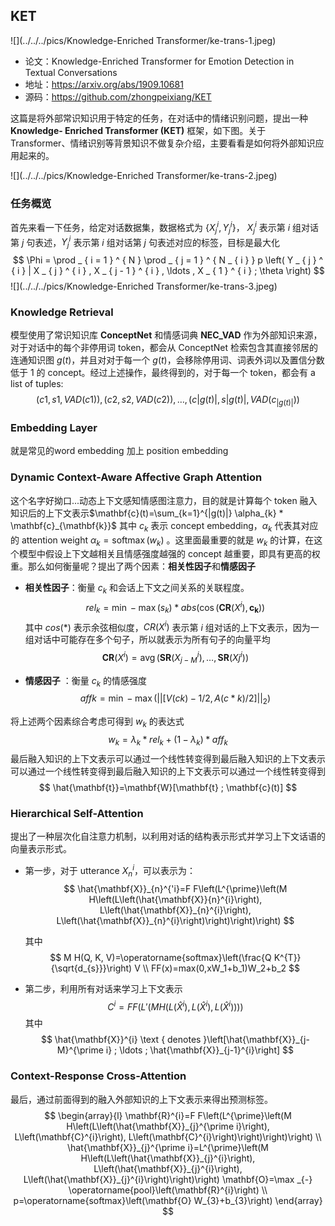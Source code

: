 ## KET

![](../../../pics/Knowledge-Enriched Transformer/ke-trans-1.jpeg)

- 论文：Knowledge-Enriched Transformer for Emotion Detection in Textual Conversations
- 地址：https://arxiv.org/abs/1909.10681
- 源码：https://github.com/zhongpeixiang/KET

这篇是将外部常识知识用于特定的任务，在对话中的情绪识别问题，提出一种 **Knowledge- Enriched Transformer (KET)**  框架，如下图。关于 Transformer、情绪识别等背景知识不做复杂介绍，主要看看是如何将外部知识应用起来的。

![](../../../pics/Knowledge-Enriched Transformer/ke-trans-2.jpeg)

### 任务概览

首先来看一下任务，给定对话数据集，数据格式为 $\{X_{j}^{i} , Y_{j}^{i}\}$， $X_{ j } ^ { i }$ 表示第 $i$ 组对话第 $j$ 句表述，$Y_{ j } ^ { i }$ 表示第 $i$ 组对话第 $j$ 句表述对应的标签，目标是最大化
$$
\Phi = \prod _ { i = 1 } ^ { N } \prod _ { j = 1 } ^ { N _ { i } } p \left( Y _ { j } ^ { i } | X _ { j } ^ { i } , X _ { j - 1 } ^ { i } , \ldots , X _ { 1 } ^ { i } ; \theta \right)
$$
![](../../../pics/Knowledge-Enriched Transformer/ke-trans-3.jpeg)

### Knowledge Retrieval

模型使用了常识知识库 **ConceptNet** 和情感词典 **NEC_VAD** 作为外部知识来源，对于对话中的每个非停用词 token，都会从 ConceptNet 检索包含其直接邻居的连通知识图 $g(t)$，并且对对于每一个 $g(t)$，会移除停用词、词表外词以及置信分数低于 1 的 concept。经过上述操作，最终得到的，对于每一个 token，都会有 a list of tuples:
$$
\left(c{1}, s{1}, V A D\left(c{1}\right)\right),\left(c{2}, s{2}, V A D\left(c{2}\right)\right), \ldots,\left(c{|g(t)|}, s{|g(t)|}, V A D\left(c_{|g(t)|}\right)\right)
$$

### Embedding Layer

就是常见的word embedding 加上 position embedding

### Dynamic Context-Aware Affective Graph Attention

这个名字好拗口...动态上下文感知情感图注意力，目的就是计算每个 token 融入知识后的上下文表示$\mathbf{c}(t)=\sum_{k=1}^{|g(t)|} \alpha_{k} * \mathbf{c}_{\mathbf{k}}$ 其中 $c_{k}$ 表示 concept embedding，$\alpha_{k}$ 代表其对应的 attention weight $\alpha_{k}=\operatorname{softmax}\left(w_{k}\right)$ 。这里面最重要的就是 $w_{k}$ 的计算，在这个模型中假设上下文越相关且情感强度越强的 concept 越重要，即具有更高的权重。那么如何衡量呢？提出了两个因素：**相关性因子**和**情感因子**

- **相关性因子**：衡量 $c_{k}$ 和会话上下文之间关系的关联程度。
    $$
    r e l_{k}=\min -\max \left(s_{k}\right) * a b s\left(\cos \left(\mathbf{C R}\left(X^{i}\right), \mathbf{c}_{\mathbf{k}}\right)\right)
    $$
    其中 $cos(*)$ 表示余弦相似度，$CR(X^{i})$ 表示第 $i$ 组对话的上下文表示，因为一组对话中可能存在多个句子，所以就表示为所有句子的向量平均
    $$
    \mathbf{C R}\left(X^{i}\right)=\operatorname{avg}\left(\mathbf{S} \mathbf{R}\left(X_{j-M}^{i}\right), \ldots, \mathbf{S R}\left(X{j}^{i}\right)\right)
    $$

- **情感因子** ：衡量 $c_{k}$ 的情感强度
    $$
    a f f{k}=\min -\max \left(\left|\left|\left[V\left(c{k}\right)-1 / 2, A\left(c*{k}\right) / 2\right]\right|\right|_{2}\right)
    $$

将上述两个因素综合考虑可得到 $w_{k}$ 的表达式
$$
w_{k}=\lambda_{k} * r e l_{k}+\left(1-\lambda_{k}\right) * a f f_{k}
$$
最后融入知识的上下文表示可以通过一个线性转变得到最后融入知识的上下文表示可以通过一个线性转变得到最后融入知识的上下文表示可以通过一个线性转变得到
$$
\hat{\mathbf{t}}=\mathbf{W}[\mathbf{t} ; \mathbf{c}(t)]
$$

### Hierarchical Self-Attention

提出了一种层次化自注意力机制，以利用对话的结构表示形式并学习上下文话语的向量表示形式。

- 第一步，对于 utterance $X_{n}^{i}$，可以表示为：
  $$
  \hat{\mathbf{X}}_{n}^{'i}=F F\left(L^{\prime}\left(M H\left(L\left(\hat{\mathbf{X}}{n}^{i}\right), L\left(\hat{\mathbf{X}}_{n}^{i}\right), L\left(\hat{\mathbf{X}}_{n}^{i}\right)\right)\right)\right)
  $$
  
  
  其中
  $$
  M H(Q, K, V)=\operatorname{softmax}\left(\frac{Q K^{T}}{\sqrt{d_{s}}}\right) V \\
  FF(x)=max⁡(0,xW_1+b_1)W_2+b_2
  $$
  
- 第二步，利用所有对话来学习上下文表示
    $$
    C^i=FF(L′(MH(L(\hat X^i),L(\hat X^{i}),L(\hat X^i))))
    $$
    其中
    $$
    \hat{\mathbf{X}}^{i} \text { denotes }\left[\hat{\mathbf{X}}_{j-M}^{\prime i} ; \ldots ; \hat{\mathbf{X}}_{j-1}^{i}\right]
    $$

### Context-Response Cross-Attention

最后，通过前面得到的融入外部知识的上下文表示来得出预测标签。
$$
\begin{array}{l}
\mathbf{R}^{i}=F F\left(L^{\prime}\left(M H\left(L\left(\hat{\mathbf{X}}_{j}^{\prime i}\right), L\left(\mathbf{C}^{i}\right), L\left(\mathbf{C}^{i}\right)\right)\right)\right) \\
\hat{\mathbf{X}}_{j}^{\prime i}=L^{\prime}\left(M H\left(L\left(\hat{\mathbf{X}}_{j}^{i}\right), L\left(\hat{\mathbf{X}}_{j}^{i}\right), L\left(\hat{\mathbf{X}}_{j}^{i}\right)\right)\right) \mathbf{O}=\max _{-} \operatorname{pool}\left(\mathbf{R}^{i}\right) \\
p=\operatorname{softmax}\left(\mathbf{O} W_{3}+b_{3}\right)
\end{array}
$$

